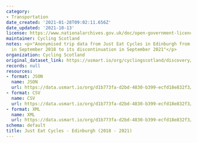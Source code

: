 ```yaml
---
category:
- Transportation
date_created: '2021-01-28T09:02:11.656Z'
date_updated: '2021-10-13'
license: https://www.nationalarchives.gov.uk/doc/open-government-licence/version/3/
maintainer: Cycling Scotland
notes: <p>"Anonymised trip data from Just Eat Cycles in Edinburgh from its inception
  in September 2018 to its discontinuation in September 2021"</p>
organization: Cycling Scotland
original_dataset_link: https://usmart.io/org/cyclingscotland/discovery/discovery-view-detail/8550147c-9ce2-4382-929d-3b4ab43e554f
records: null
resources:
- format: JSON
  name: JSON
  url: https://data.usmart.io/org/d1b773fa-d2bd-4830-b399-ecfd18e832f3/resource?resourceGUID=b9c67098-503c-482a-8b44-755add7534f3
- format: CSV
  name: CSV
  url: https://data.usmart.io/org/d1b773fa-d2bd-4830-b399-ecfd18e832f3/resource?resourceGUID=688c78f3-7962-4a72-a2f6-4613a9b9f51d
- format: XML
  name: XML
  url: https://data.usmart.io/org/d1b773fa-d2bd-4830-b399-ecfd18e832f3/resource?resourceGUID=5872e566-d5ac-4059-a38b-e2ae4a228fae
schema: default
title: Just Eat Cycles - Edinburgh (2018 - 2021)
---
```

